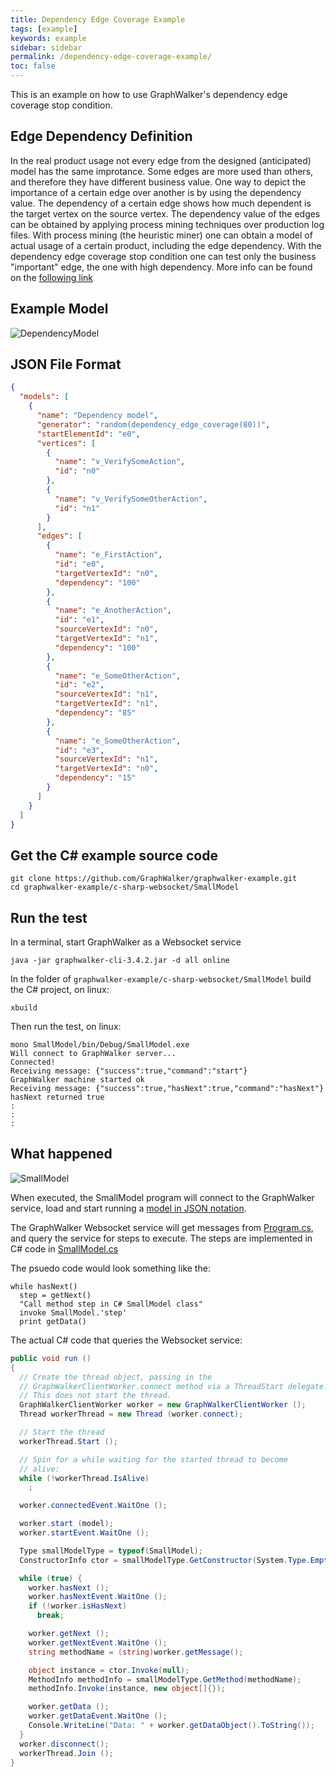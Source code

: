```yaml
---
title: Dependency Edge Coverage Example
tags: [example]
keywords: example
sidebar: sidebar
permalink: /dependency-edge-coverage-example/
toc: false
---
```



This is an example on how to use GraphWalker's dependency edge coverage stop condition.

## Edge Dependency Definition

In the real product usage not every edge from the designed (anticipated) model has the same improtance. Some edges are more used than others, and therefore they have different business value. One way to depict the importance of a certain edge over another is by using the dependency value. The dependency of a certain edge shows how much dependent is the target vertex on the source vertex. The dependency value of the edges can be obtained by applying process mining techniques over production log files. With process mining (the heuristic miner) one can obtain a model of actual usage of a certain product, including the edge dependency. With the dependency edge coverage stop condition one can test only the business "important" edge, the one with high dependency. More info can be found on the [following link](https://www.slideshare.net/secret/md1XfwKjBx1jUz)

## Example Model

<img src="/images/DependencyModel.png" alt="DependencyModel">

## JSON File Format

```json
{
  "models": [
    {
      "name": "Dependency model",
      "generator": "random(dependency_edge_coverage(80))",
      "startElementId": "e0",
      "vertices": [
        {
          "name": "v_VerifySomeAction",
          "id": "n0"
        },
        {
          "name": "v_VerifySomeOtherAction",
          "id": "n1"
        }
      ],
      "edges": [
        {
          "name": "e_FirstAction",
          "id": "e0",
          "targetVertexId": "n0",
          "dependency": "100"
        },
        {
          "name": "e_AnotherAction",
          "id": "e1",
          "sourceVertexId": "n0",
          "targetVertexId": "n1",
          "dependency": "100"
        },
        {
          "name": "e_SomeOtherAction",
          "id": "e2",
          "sourceVertexId": "n1",
          "targetVertexId": "n1",
          "dependency": "85"
        },
        {
          "name": "e_SomeOtherAction",
          "id": "e3",
          "sourceVertexId": "n1",
          "targetVertexId": "n0",
          "dependency": "15"
        }
      ]
    }
  ]
}
```

## Get the C# example source code

```
git clone https://github.com/GraphWalker/graphwalker-example.git
cd graphwalker-example/c-sharp-websocket/SmallModel
```

## Run the test

In a terminal, start GraphWalker as a Websocket service

```
java -jar graphwalker-cli-3.4.2.jar -d all online
```

In the folder of `graphwalker-example/c-sharp-websocket/SmallModel` build the C# project, on linux:

```
xbuild
```

Then run the test, on linux:

```
mono SmallModel/bin/Debug/SmallModel.exe
Will connect to GraphWalker server...                                                                                                   
Connected!                                                                                                                              
Receiving message: {"success":true,"command":"start"}                                                                                   
GraphWalker machine started ok                                                                                                          
Receiving message: {"success":true,"hasNext":true,"command":"hasNext"}                                                                  
hasNext returned true
:
:
:
```

## What happened

<img src="/images/SmallModel.png" alt="SmallModel">

When executed, the SmallModel program will connect to the GraphWalker service, load and start running a [model in JSON notation](https://github.com/GraphWalker/graphwalker-example/blob/eaf01de97a1c2ef28eed404ef78d30eb959f7959/c-sharp-websocket/SmallModel/SmallModel/Program.cs#L144-L212).

The GraphWalker Websocket service will get messages from [Program.cs](https://github.com/GraphWalker/graphwalker-example/blob/b24d6fe35c04cf2ee6b9fbad2f06b9d2c72e0358/c-sharp-websocket/SmallModel/SmallModel/Program.cs), and query the service for steps to execute. The steps are implemented in C# code in [SmallModel.cs](https://github.com/GraphWalker/graphwalker-example/blob/b24d6fe35c04cf2ee6b9fbad2f06b9d2c72e0358/c-sharp-websocket/SmallModel/SmallModel/SmallModel.cs)

The psuedo code would look something like the:

```
while hasNext()
  step = getNext()
  "Call method step in C# SmallModel class"
  invoke SmallModel.'step'
  print getData()
```

The actual C# code that queries the Websocket service:

```cs
public void run ()
{
  // Create the thread object, passing in the
  // GraphWalkerClientWorker.connect method via a ThreadStart delegate.
  // This does not start the thread.
  GraphWalkerClientWorker worker = new GraphWalkerClientWorker ();
  Thread workerThread = new Thread (worker.connect);

  // Start the thread
  workerThread.Start ();

  // Spin for a while waiting for the started thread to become
  // alive:
  while (!workerThread.IsAlive)
    ;

  worker.connectedEvent.WaitOne ();

  worker.start (model);
  worker.startEvent.WaitOne ();

  Type smallModelType = typeof(SmallModel);
  ConstructorInfo ctor = smallModelType.GetConstructor(System.Type.EmptyTypes);

  while (true) {
    worker.hasNext ();
    worker.hasNextEvent.WaitOne ();
    if (!worker.isHasNext)
      break;

    worker.getNext ();
    worker.getNextEvent.WaitOne ();
    string methodName = (string)worker.getMessage();

    object instance = ctor.Invoke(null);
    MethodInfo methodInfo = smallModelType.GetMethod(methodName);
    methodInfo.Invoke(instance, new object[]{});

    worker.getData ();
    worker.getDataEvent.WaitOne ();
    Console.WriteLine("Data: " + worker.getDataObject().ToString());
  }
  worker.disconnect();
  workerThread.Join ();
}
```
